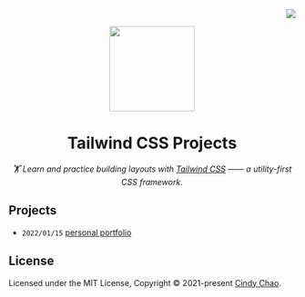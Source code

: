 <!-- badges -->
<div align="right">

[![](https://img.shields.io/github/license/chenxuanzzy/tailwindcss-project.svg?style=flat-square)](./LICENSE)

</div>

<!-- title, description and logo -->
<div align="center">

  <img src="https://i.imgur.com/fh1gUB7.png" height=150 />

# Tailwind CSS Projects

_🏋️ Learn and practice building layouts with [Tailwind CSS](https://tailwindcss.com/) —— a utility-first CSS framework._

</div>

## Projects

- `2022/01/15` [personal portfolio](./personal-portfolio/)

## License

Licensed under the MIT License, Copyright © 2021-present [Cindy Chao](https://github.com/chenxuanzzy).
